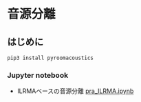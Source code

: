 # 音源分離
## はじめに
```
pip3 install pyroomacoustics
```

### Jupyter notebook
- ILRMAベースの音源分離 [pra_ILRMA.ipynb](https://nbviewer.jupyter.org/github/tam17aki/speech_process_exercise/blob/master/AudioSourceSeparation/pra_ILRMA.ipynb)
